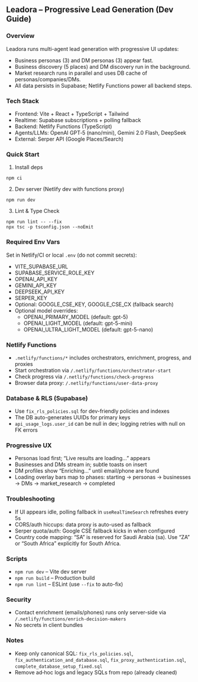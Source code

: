 ## Leadora – Progressive Lead Generation (Dev Guide)

### Overview
Leadora runs multi-agent lead generation with progressive UI updates:
- Business personas (3) and DM personas (3) appear fast.
- Business discovery (5 places) and DM discovery run in the background.
- Market research runs in parallel and uses DB cache of personas/companies/DMs.
- All data persists in Supabase; Netlify Functions power all backend steps.

### Tech Stack
- Frontend: Vite + React + TypeScript + Tailwind
- Realtime: Supabase subscriptions + polling fallback
- Backend: Netlify Functions (TypeScript)
- Agents/LLMs: OpenAI GPT‑5 (nano/mini), Gemini 2.0 Flash, DeepSeek
- External: Serper API (Google Places/Search)

### Quick Start
1) Install deps
```
npm ci
```
2) Dev server (Netlify dev with functions proxy)
```
npm run dev
```
3) Lint & Type Check
```
npm run lint -- --fix
npx tsc -p tsconfig.json --noEmit
```

### Required Env Vars
Set in Netlify/CI or local `.env` (do not commit secrets):
- VITE_SUPABASE_URL
- SUPABASE_SERVICE_ROLE_KEY
- OPENAI_API_KEY
- GEMINI_API_KEY
- DEEPSEEK_API_KEY
- SERPER_KEY
- Optional: GOOGLE_CSE_KEY, GOOGLE_CSE_CX (fallback search)
- Optional model overrides:
  - OPENAI_PRIMARY_MODEL (default: gpt-5)
  - OPENAI_LIGHT_MODEL (default: gpt-5-mini)
  - OPENAI_ULTRA_LIGHT_MODEL (default: gpt-5-nano)

### Netlify Functions
- `.netlify/functions/*` includes orchestrators, enrichment, progress, and proxies
- Start orchestration via `/.netlify/functions/orchestrator-start`
- Check progress via `/.netlify/functions/check-progress`
- Browser data proxy: `/.netlify/functions/user-data-proxy`

### Database & RLS (Supabase)
- Use `fix_rls_policies.sql` for dev-friendly policies and indexes
- The DB auto-generates UUIDs for primary keys
- `api_usage_logs.user_id` can be null in dev; logging retries with null on FK errors

### Progressive UX
- Personas load first; “Live results are loading…” appears
- Businesses and DMs stream in; subtle toasts on insert
- DM profiles show “Enriching…” until email/phone are found
- Loading overlay bars map to phases: starting → personas → businesses → DMs → market_research → completed

### Troubleshooting
- If UI appears idle, polling fallback in `useRealTimeSearch` refreshes every 5s
- CORS/auth hiccups: data proxy is auto-used as fallback
- Serper quota/auth: Google CSE fallback kicks in when configured
- Country code mapping: “SA” is reserved for Saudi Arabia (sa). Use “ZA” or “South Africa” explicitly for South Africa.

### Scripts
- `npm run dev` – Vite dev server
- `npm run build` – Production build
- `npm run lint` – ESLint (use `--fix` to auto-fix)

### Security
- Contact enrichment (emails/phones) runs only server-side via `/.netlify/functions/enrich-decision-makers`
- No secrets in client bundles

### Notes
- Keep only canonical SQL: `fix_rls_policies.sql`, `fix_authentication_and_database.sql`, `fix_proxy_authentication.sql`, `complete_database_setup_fixed.sql`
- Remove ad‑hoc logs and legacy SQLs from repo (already cleaned)

